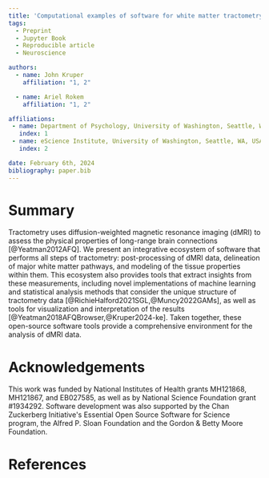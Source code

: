 ```yaml
---
title: 'Computational examples of software for white matter tractometry'
tags:
  - Preprint
  - Jupyter Book
  - Reproducible article
  - Neuroscience

authors:
  - name: John Kruper
    affiliation: "1, 2"

  - name: Ariel Rokem
    affiliation: "1, 2"

affiliations:
 - name: Department of Psychology, University of Washington, Seattle, WA, USA
   index: 1
 - name: eScience Institute, University of Washington, Seattle, WA, USA
   index: 2

date: February 6th, 2024
bibliography: paper.bib
---
```


# Summary

Tractometry uses diffusion-weighted magnetic resonance imaging (dMRI) to assess
the physical properties of long-range brain connections [@Yeatman2012AFQ].
We present an integrative ecosystem of software that performs all steps
of tractometry: post-processing of dMRI data, delineation of major white matter
pathways, and modeling of the tissue properties within them. This ecosystem
also provides tools that extract insights from these measurements, including
novel implementations of machine learning and statistical analysis methods that
consider the unique structure of tractometry data [@RichieHalford2021SGL,@Muncy2022GAMs], as well as tools for visualization and interpretation of the results [@Yeatman2018AFQBrowser,@Kruper2024-ke]. Taken together, these
open-source software tools provide a comprehensive environment for the analysis
of dMRI data.

# Acknowledgements

This work was funded by National Institutes of Health grants MH121868,
MH121867, and EB027585, as well as by National Science Foundation grant
\#1934292. Software development was also supported by the Chan Zuckerberg
Initiative's Essential Open Source Software for Science program, the Alfred P.
Sloan Foundation and the Gordon \& Betty Moore Foundation.

# References
